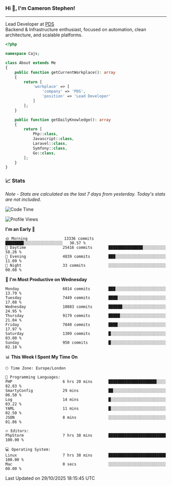 ### Hi 👋, I'm Cameron Stephen!

---

Lead Developer at [PDS](https://prindatasolutions.co.uk)  
Backend & Infrastructure enthusiast, focused on automation, clean architecture, and scalable platforms.


```php
<?php

namespace Cajs;

class About extends Me
{
    public function getCurrentWorkplace(): array
    {
        return [
            'workplace' => [
                'company' => 'PDS',
                'position' => 'Lead Developer'
            ]
        ];
    }

    public function getDailyKnowledge(): array
    {
        return [
            Php::class,
            Javascript::class,
            Laravel::class,
            Symfony::class,
            Go::class,
        ];
    }
}
```

### 📈 Stats
<p><em>Note - Stats are calculated as the last 7 days from yesterday. Today's stats are not included.</em></p>


<!--START_SECTION:waka-->
![Code Time](http://img.shields.io/badge/Code%20Time-4%2C749%20hrs%2048%20mins-blue)

![Profile Views](http://img.shields.io/badge/Profile%20Views-0-blue)

**I'm an Early 🐤** 

```text
🌞 Morning                13336 commits       ████████░░░░░░░░░░░░░░░░░   30.57 % 
🌆 Daytime                25416 commits       ███████████████░░░░░░░░░░   58.26 % 
🌃 Evening                4839 commits        ███░░░░░░░░░░░░░░░░░░░░░░   11.09 % 
🌙 Night                  33 commits          ░░░░░░░░░░░░░░░░░░░░░░░░░   00.08 % 
```
📅 **I'm Most Productive on Wednesday** 

```text
Monday                   6014 commits        ███░░░░░░░░░░░░░░░░░░░░░░   13.79 % 
Tuesday                  7449 commits        ████░░░░░░░░░░░░░░░░░░░░░   17.08 % 
Wednesday                10883 commits       ██████░░░░░░░░░░░░░░░░░░░   24.95 % 
Thursday                 9179 commits        █████░░░░░░░░░░░░░░░░░░░░   21.04 % 
Friday                   7840 commits        ████░░░░░░░░░░░░░░░░░░░░░   17.97 % 
Saturday                 1309 commits        █░░░░░░░░░░░░░░░░░░░░░░░░   03.00 % 
Sunday                   950 commits         █░░░░░░░░░░░░░░░░░░░░░░░░   02.18 % 
```


📊 **This Week I Spent My Time On** 

```text
🕑︎ Time Zone: Europe/London

💬 Programming Languages: 
PHP                      6 hrs 20 mins       █████████████████████░░░░   82.83 % 
SmartyConfig             29 mins             ██░░░░░░░░░░░░░░░░░░░░░░░   06.50 % 
Log                      14 mins             █░░░░░░░░░░░░░░░░░░░░░░░░   03.22 % 
YAML                     11 mins             █░░░░░░░░░░░░░░░░░░░░░░░░   02.50 % 
JSON                     8 mins              ░░░░░░░░░░░░░░░░░░░░░░░░░   01.86 % 

🔥 Editors: 
PhpStorm                 7 hrs 38 mins       █████████████████████████   100.00 % 

💻 Operating System: 
Linux                    7 hrs 38 mins       █████████████████████████   100.00 % 
Mac                      0 secs              ░░░░░░░░░░░░░░░░░░░░░░░░░   00.00 % 
```


 Last Updated on 29/10/2025 18:15:45 UTC
<!--END_SECTION:waka-->
